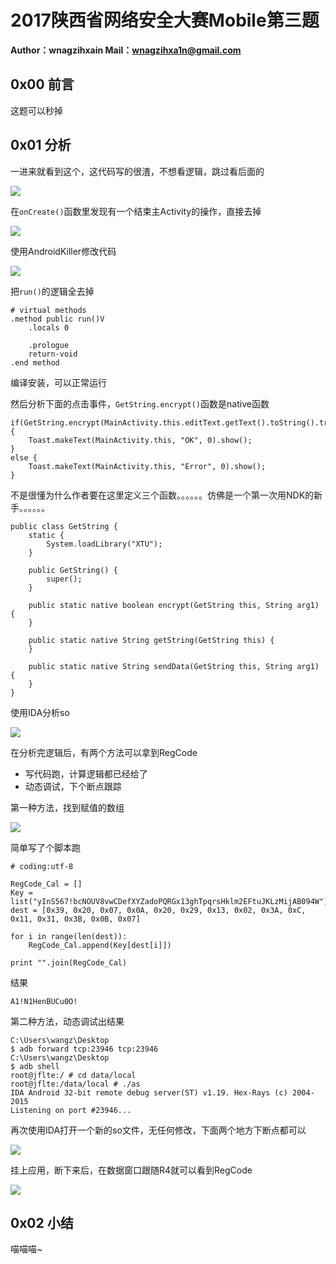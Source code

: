 # 2017陕西省网络安全大赛Mobile第三题

**Author：wnagzihxain
Mail：wnagzihxa1n@gmail.com**

## 0x00 前言
这题可以秒掉

## 0x01 分析
一进来就看到这个，这代码写的很渣，不想看逻辑，跳过看后面的

![](Image/1.png)

在`onCreate()`函数里发现有一个结束主Activity的操作，直接去掉

![](Image/2.png)

使用AndroidKiller修改代码

![](Image/3.png)

把`run()`的逻辑全去掉
```
# virtual methods
.method public run()V
    .locals 0

    .prologue
    return-void
.end method
```

编译安装，可以正常运行

然后分析下面的点击事件，`GetString.encrypt()`函数是native函数
```
if(GetString.encrypt(MainActivity.this.editText.getText().toString().trim())) {
    Toast.makeText(MainActivity.this, "OK", 0).show();
}
else {
    Toast.makeText(MainActivity.this, "Error", 0).show();
}
```

不是很懂为什么作者要在这里定义三个函数。。。。。。仿佛是一个第一次用NDK的新手。。。。。。
```
public class GetString {
    static {
        System.loadLibrary("XTU");
    }

    public GetString() {
        super();
    }

    public static native boolean encrypt(GetString this, String arg1) {
    }

    public static native String getString(GetString this) {
    }

    public static native String sendData(GetString this, String arg1) {
    }
}
````

使用IDA分析so

![](Image/4.png)

在分析完逻辑后，有两个方法可以拿到RegCode
- 写代码跑，计算逻辑都已经给了
- 动态调试，下个断点跟踪

第一种方法，找到赋值的数组

![](Image/5.png)

简单写了个脚本跑
```
# coding:utf-8

RegCode_Cal = []
Key = list("yInS567!bcNOUV8vwCDefXYZadoPQRGx13ghTpqrsHklm2EFtuJKLzMijAB094W")
dest = [0x39, 0x20, 0x07, 0x0A, 0x20, 0x29, 0x13, 0x02, 0x3A, 0xC, 0x11, 0x31, 0x3B, 0x0B, 0x07]

for i in range(len(dest)):
	RegCode_Cal.append(Key[dest[i]])

print "".join(RegCode_Cal)
```

结果
```
A1!N1HenBUCu0O!
```

第二种方法，动态调试出结果
```
C:\Users\wangz\Desktop
$ adb forward tcp:23946 tcp:23946
C:\Users\wangz\Desktop
$ adb shell
root@jflte:/ # cd data/local
root@jflte:/data/local # ./as
IDA Android 32-bit remote debug server(ST) v1.19. Hex-Rays (c) 2004-2015
Listening on port #23946...

```

再次使用IDA打开一个新的so文件，无任何修改，下面两个地方下断点都可以

![](Image/6.png)

挂上应用，断下来后，在数据窗口跟随R4就可以看到RegCode

![](Image/7.png)

## 0x02 小结
喵喵喵~




